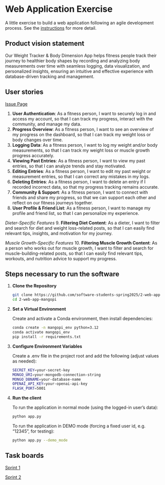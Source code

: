 # Web Application Exercise

A little exercise to build a web application following an agile development process. See the [instructions](instructions.md) for more detail.

## Product vision statement

Our Weight Tracker & Body Dimension App helps fitness people track their journey to healthier body shapes by recording and analyzing body measurements over time with seamless logging, data visualization, and personalized insights, ensuring an intuitive and effective experience with database-driven tracking and management.
## User stories
[Issue Page](https://github.com/software-students-spring2025/2-web-app-mangopi/issues)
1. **User Authentication**: As a fitness person, I want to securely log in and access my account, so that I can track my progress, interact with the community, and manage my data.
2. **Progress Overview**: As a fitness person, I want to see an overview of my progress on the dashboard, so that I can track my weight loss or body changes over time.
3. **Logging Data**: As a fitness person, I want to log my weight and/or body measurements, so that I can track my weight loss or muscle growth progress accurately.
4. **Viewing Past Entries**: As a fitness person, I want to view my past entries, so that I can analyze trends and stay motivated.
5. **Editing Entries**: As a fitness person, I want to edit my past weight or measurement entries, so that I can correct any mistakes in my logs.
6. **Deleting Entries**: As a fitness person, I want to delete an entry if I recorded incorrect data, so that my progress tracking remains accurate.
7. **Community & Support**: As a fitness person, I want to connect with friends and share my progress, so that we can support each other and reflect on our fitness journeys together.
8. **User Profile & Friend List**: As a fitness person, I want to manage my profile and friend list, so that I can personalize my experience.

_Dieter-Specific Features_
9. **Filtering Diet Content**: As a dieter, I want to filter and search for diet and weight loss-related posts, so that I can easily find relevant tips, insights, and motivation for my journey.

_Muscle Growth-Specific Features_
10. **Filtering Muscle Growth Content**: As a person who works out for muscle growth, I want to filter and search for muscle-building-related posts, so that I can easily find relevant tips, workouts, and nutrition advice to support my progress.

## Steps necessary to run the software

1. **Clone the Repository**  

   ```bash
   git clone https://github.com/software-students-spring2025/2-web-app-mangopi.git
   cd 2-web-app-mangopi

2. **Set a Virtual Environment**


    Create and activate a Conda environment, then install dependencies:

    ```bash
    conda create -n mangopi_env python=3.12
    conda activate mangopi_env
    pip install -r requirements.txt

3. **Configure Environment Variables**

    Create a .env file in the project root and add the following (adjust values as needed):

    ```bash
    SECRET_KEY=your-secret-key
    MONGO_URI=your-mongodb-connection-string
    MONGO_DBNAME=your-database-name
    OPENAI_API_KEY=your-openai-api-key
    FLASK_PORT=5001   

4. **Run the client**

    To run the application in normal mode (using the logged-in user’s data):

    ```bash
    python app.py
    ```
    
    To run the application in DEMO mode (forcing a fixed user id, e.g. “12345”, for testing):

    ```bash
    python app.py --demo_mode


## Task boards

[Sprint 1](https://github.com/orgs/software-students-spring2025/projects/18)

[Sprint 2](https://github.com/orgs/software-students-spring2025/projects/103)
